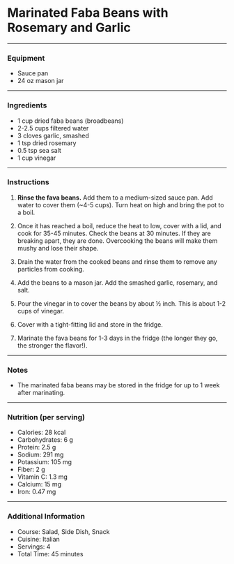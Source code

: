 
# Marinated Faba Beans with Rosemary and Garlic #

---

### Equipment
- Sauce pan
- 24 oz mason jar

---

### Ingredients
- 1 cup dried faba beans (broadbeans)
- 2-2.5 cups filtered water
- 3 cloves garlic, smashed
- 1 tsp dried rosemary
- 0.5 tsp sea salt
- 1 cup vinegar

---

### Instructions

1. **Rinse the fava beans.** Add them to a medium-sized sauce pan. Add water to cover them (~4-5 cups). Turn heat on high and bring the pot to a boil.

2. Once it has reached a boil, reduce the heat to low, cover with a lid, and cook for 35-45 minutes. Check the beans at 30 minutes. If they are breaking apart, they are done. Overcooking the beans will make them mushy and lose their shape.

3. Drain the water from the cooked beans and rinse them to remove any particles from cooking.

4. Add the beans to a mason jar. Add the smashed garlic, rosemary, and salt.

5. Pour the vinegar in to cover the beans by about ½ inch. This is about 1-2 cups of vinegar.

6. Cover with a tight-fitting lid and store in the fridge.

7. Marinate the fava beans for 1-3 days in the fridge (the longer they go, the stronger the flavor!).

---

### Notes
- The marinated faba beans may be stored in the fridge for up to 1 week after marinating.

---

### Nutrition (per serving)
- Calories: 28 kcal
- Carbohydrates: 6 g
- Protein: 2.5 g
- Sodium: 291 mg
- Potassium: 105 mg
- Fiber: 2 g
- Vitamin C: 1.3 mg
- Calcium: 15 mg
- Iron: 0.47 mg

---

### Additional Information
- Course: Salad, Side Dish, Snack
- Cuisine: Italian
- Servings: 4
- Total Time: 45 minutes


